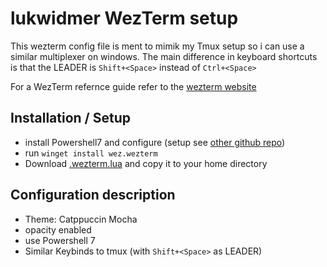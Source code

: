 # lukwidmer WezTerm setup
This wezterm config file is ment to mimik my Tmux setup so i can use a similar multiplexer on windows. The main difference in keyboard shortcuts is that the LEADER is `Shift+<Space>` instead of `Ctrl+<Space>`

For a WezTerm refernce guide refer to the [wezterm website](https://wezterm.org/config/lua/general.html)

## Installation / Setup
- install Powershell7 and configure (setup see [other github repo](https://github.com/lwidm/powershell-profile))
- run `winget install wez.wezterm`
- Download [.wezterm.lua](./.wezterm.lua) and copy it to your home directory

## Configuration description
- Theme: Catppuccin Mocha
- opacity enabled
- use Powershell 7
- Similar Keybinds to tmux (with `Shift+<Space>` as LEADER)
